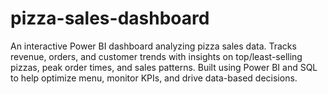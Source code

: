 # pizza-sales-dashboard
An interactive Power BI dashboard analyzing pizza sales data. Tracks revenue, orders, and customer trends with insights on top/least-selling pizzas, peak order times, and sales patterns. Built using Power BI and SQL to help optimize menu, monitor KPIs, and drive data-based decisions.
